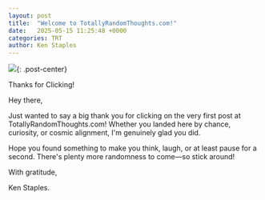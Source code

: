 ```yaml
---
layout: post
title:  "Welcome to TotallyRandomThoughts.com!"
date:   2025-05-15 11:25:48 +0000
categories: TRT
author: Ken Staples
---
```

![][def]{: .post-center}

Thanks for Clicking!

Hey there,

Just wanted to say a big thank you for clicking on the very first post at TotallyRandomThoughts.com! Whether you landed here by chance, curiosity, or cosmic alignment, I'm genuinely glad you did.

Hope you found something to make you think, laugh, or at least pause for a second. There's plenty more randomness to come—so stick around!

With gratitude,

Ken Staples. 



[def]: /images/Introphotologo.png